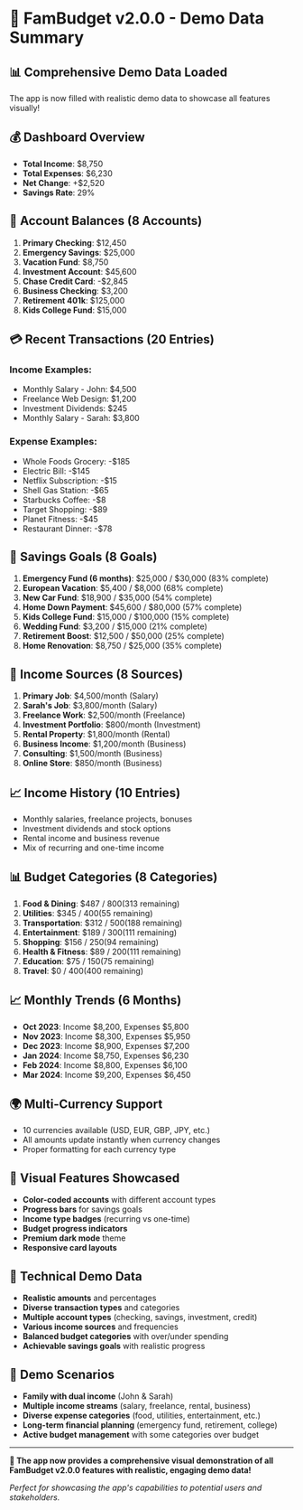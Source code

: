 # 🎯 FamBudget v2.0.0 - Demo Data Summary

## 📊 **Comprehensive Demo Data Loaded**

The app is now filled with realistic demo data to showcase all features visually!

## 💰 **Dashboard Overview**
- **Total Income**: $8,750
- **Total Expenses**: $6,230
- **Net Change**: +$2,520
- **Savings Rate**: 29%

## 🏦 **Account Balances (8 Accounts)**
1. **Primary Checking**: $12,450
2. **Emergency Savings**: $25,000
3. **Vacation Fund**: $8,750
4. **Investment Account**: $45,600
5. **Chase Credit Card**: -$2,845
6. **Business Checking**: $3,200
7. **Retirement 401k**: $125,000
8. **Kids College Fund**: $15,000

## 💳 **Recent Transactions (20 Entries)**
### **Income Examples:**
- Monthly Salary - John: $4,500
- Freelance Web Design: $1,200
- Investment Dividends: $245
- Monthly Salary - Sarah: $3,800

### **Expense Examples:**
- Whole Foods Grocery: -$185
- Electric Bill: -$145
- Netflix Subscription: -$15
- Shell Gas Station: -$65
- Starbucks Coffee: -$8
- Target Shopping: -$89
- Planet Fitness: -$45
- Restaurant Dinner: -$78

## 🎯 **Savings Goals (8 Goals)**
1. **Emergency Fund (6 months)**: $25,000 / $30,000 (83% complete)
2. **European Vacation**: $5,400 / $8,000 (68% complete)
3. **New Car Fund**: $18,900 / $35,000 (54% complete)
4. **Home Down Payment**: $45,600 / $80,000 (57% complete)
5. **Kids College Fund**: $15,000 / $100,000 (15% complete)
6. **Wedding Fund**: $3,200 / $15,000 (21% complete)
7. **Retirement Boost**: $12,500 / $50,000 (25% complete)
8. **Home Renovation**: $8,750 / $25,000 (35% complete)

## 💼 **Income Sources (8 Sources)**
1. **Primary Job**: $4,500/month (Salary)
2. **Sarah's Job**: $3,800/month (Salary)
3. **Freelance Work**: $2,500/month (Freelance)
4. **Investment Portfolio**: $800/month (Investment)
5. **Rental Property**: $1,800/month (Rental)
6. **Business Income**: $1,200/month (Business)
7. **Consulting**: $1,500/month (Business)
8. **Online Store**: $850/month (Business)

## 📈 **Income History (10 Entries)**
- Monthly salaries, freelance projects, bonuses
- Investment dividends and stock options
- Rental income and business revenue
- Mix of recurring and one-time income

## 📊 **Budget Categories (8 Categories)**
1. **Food & Dining**: $487 / $800 ($313 remaining)
2. **Utilities**: $345 / $400 ($55 remaining)
3. **Transportation**: $312 / $500 ($188 remaining)
4. **Entertainment**: $189 / $300 ($111 remaining)
5. **Shopping**: $156 / $250 ($94 remaining)
6. **Health & Fitness**: $89 / $200 ($111 remaining)
7. **Education**: $75 / $150 ($75 remaining)
8. **Travel**: $0 / $400 ($400 remaining)

## 📈 **Monthly Trends (6 Months)**
- **Oct 2023**: Income $8,200, Expenses $5,800
- **Nov 2023**: Income $8,300, Expenses $5,950
- **Dec 2023**: Income $8,900, Expenses $7,200
- **Jan 2024**: Income $8,750, Expenses $6,230
- **Feb 2024**: Income $8,800, Expenses $6,100
- **Mar 2024**: Income $9,200, Expenses $6,450

## 🌍 **Multi-Currency Support**
- 10 currencies available (USD, EUR, GBP, JPY, etc.)
- All amounts update instantly when currency changes
- Proper formatting for each currency type

## 🎨 **Visual Features Showcased**
- **Color-coded accounts** with different account types
- **Progress bars** for savings goals
- **Income type badges** (recurring vs one-time)
- **Budget progress indicators**
- **Premium dark mode** theme
- **Responsive card layouts**

## 🔧 **Technical Demo Data**
- **Realistic amounts** and percentages
- **Diverse transaction types** and categories
- **Multiple account types** (checking, savings, investment, credit)
- **Various income sources** and frequencies
- **Balanced budget categories** with over/under spending
- **Achievable savings goals** with realistic progress

## 🎯 **Demo Scenarios**
- **Family with dual income** (John & Sarah)
- **Multiple income streams** (salary, freelance, rental, business)
- **Diverse expense categories** (food, utilities, entertainment, etc.)
- **Long-term financial planning** (emergency fund, retirement, college)
- **Active budget management** with some categories over budget

---

**🎉 The app now provides a comprehensive visual demonstration of all FamBudget v2.0.0 features with realistic, engaging demo data!**

*Perfect for showcasing the app's capabilities to potential users and stakeholders.*
